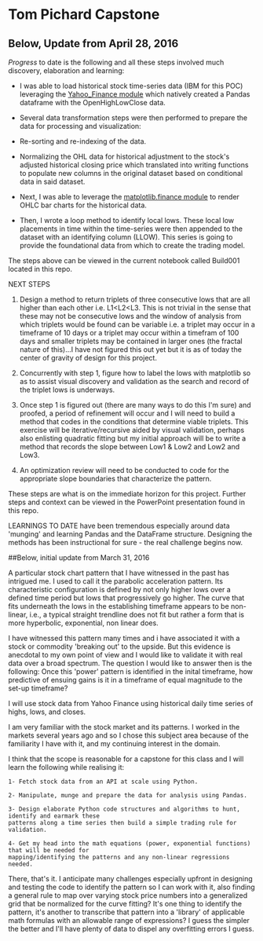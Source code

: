 # Tom Pichard Capstone

## Below, Update from April 28, 2016

_Progress_ to date is the following and all these steps involved much discovery, elaboration and learning:

* I was able to load historical stock time-series data (IBM for this POC) leveraging the [Yahoo_Finance module]( https://pypi.python.org/pypi/yahoo-finance/1.2.1#usage-examples) which natively created a Pandas dataframe with the OpenHighLowClose data.

* Several data transformation steps were then performed to prepare the data for processing and visualization:
 * Re-sorting and re-indexing of the data.
 * Normalizing the OHL data for historical adjustment to the stock's adjusted historical closing price which translated into writing functions to populate new columns in the original dataset based on conditional data in said dataset.

* Next, I was able to leverage the [matplotlib.finance module](http://matplotlib.org/api/finance_api.html) to render OHLC bar charts for the historical data.

* Then, I wrote a loop method to identify local lows. These local low placements in time within the time-series were then appended to the dataset with an identifying column (LLOW). This series is going to provide the foundational data from which to create the trading model.

The steps above can be viewed in the current notebook called Build001 located in this repo. 

NEXT STEPS

1. Design a method to return triplets of three consecutive lows that are all higher than each other i.e. L1<L2<L3. This is not trivial in the sense that these may not be consecutive lows and the window of analysis from which triplets would be found can be variable i.e. a triplet may occur in a timeframe of 10 days or a triplet may occur within a timefram of 100 days and smaller triplets may be contained in larger ones (the fractal nature of this)...I have not figured this out yet but it is as of today the center of gravity of design for this project.

2. Concurrently with step 1, figure how to label the lows with matplotlib so as to assist visual discovery and validation as the search and record of the triplet lows is underways.

3. Once step 1 is figured out (there are many ways to do this I'm sure) and proofed, a period of refinement will occur and I will need to build a method that codes in the conditions that determine viable triplets. This exercise will be iterative/recursive aided by visual validation, perhaps also enlisting quadratic fitting but my initial approach will be to write a method that records the slope between Low1 & Low2 and Low2 and Low3.
 
4. An optimization review will need to be conducted to code for the appropriate slope boundaries that characterize the pattern.

These steps are what is on the immediate horizon for this project. Further steps and context can be viewed in the PowerPoint presentation found in this repo. 

LEARNINGS TO DATE have been tremendous especially around data 'munging' and learning Pandas and the DataFrame structure. Designing the methods has been instructional for sure - the real challenge begins now.

##Below, initial update from March 31, 2016

A particular stock chart pattern that I have witnessed in the past has intrigued me. I used to call it the parabolic acceleration pattern. Its characteristic configuration is defined by not only higher lows over a defined time period but lows that progressively go higher. The curve that fits underneath the lows in the establishing timeframe appears to be non- linear, i.e., a typical straight trendline does not fit but rather a form that is more  hyperbolic, exponential, non linear does.

I have witnessed this pattern many times and i have associated it with a stock or commodity 'breaking out' to the upside. But this evidence is anecdotal to my own point of view and I would like to validate it with real data over a broad spectrum. The question I would like to answer then is the following: Once this 'power' pattern is identified in the inital timeframe, how predictive of ensuing gains is it in a timeframe of equal magnitude to the set-up timeframe?

I will use stock data from Yahoo Finance using historical daily time series of highs, lows, and closes.

I am very familiar with the stock market and its patterns. I worked in the markets several years ago and so I chose this subject area because of the familiarity I have with it, and my continuing interest in the domain.

I think that the scope is reasonable for a capstone for this class and I will learn the following while realising it:

	1- Fetch stock data from an API at scale using Python.

	2- Manipulate, munge and prepare the data for analysis using Pandas.

	3- Design elaborate Python code structures and algorithms to hunt, identify and earmark these
	patterns along a time series then build a simple trading rule for validation.

	4- Get my head into the math equations (power, exponential functions) that will be needed for
	mapping/identifying the patterns and any non-linear regressions needed.

There, that's it. I anticipate many challenges especially upfront in designing and testing the code to identify the pattern so I can work with it, also finding a general rule to map over varying stock price numbers into a generalized grid that be normalized for the curve fitting? It's one thing to identify the pattern, it's another to transcribe that pattern into a 'library' of applicable math formulas with an allowable range of expressions? I guess the simpler the better and I'll have plenty of data to dispel any overfitting errors I guess.


	

